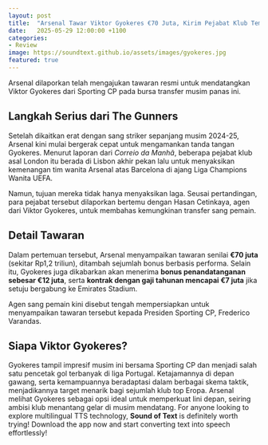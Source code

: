 ```yaml
---
layout: post
title:  "Arsenal Tawar Viktor Gyokeres €70 Juta, Kirim Pejabat Klub Temui Agen Striker Sporting CP"
date:   2025-05-29 12:00:00 +1100
categories: 
- Review
image: https://soundtext.github.io/assets/images/gyokeres.jpg
featured: true
---
```


Arsenal dilaporkan telah mengajukan tawaran resmi untuk mendatangkan Viktor Gyokeres dari Sporting CP pada bursa transfer musim panas ini.

## Langkah Serius dari The Gunners

Setelah dikaitkan erat dengan sang striker sepanjang musim 2024-25, Arsenal kini mulai bergerak cepat untuk mengamankan tanda tangan Gyokeres. Menurut laporan dari *Correio da Manhã*, beberapa pejabat klub asal London itu berada di Lisbon akhir pekan lalu untuk menyaksikan kemenangan tim wanita Arsenal atas Barcelona di ajang Liga Champions Wanita UEFA.

Namun, tujuan mereka tidak hanya menyaksikan laga. Seusai pertandingan, para pejabat tersebut dilaporkan bertemu dengan Hasan Cetinkaya, agen dari Viktor Gyokeres, untuk membahas kemungkinan transfer sang pemain.

## Detail Tawaran

Dalam pertemuan tersebut, Arsenal menyampaikan tawaran senilai **€70 juta** (sekitar Rp1,2 triliun), ditambah sejumlah bonus berbasis performa. Selain itu, Gyokeres juga dikabarkan akan menerima **bonus penandatanganan sebesar €12 juta**, serta **kontrak dengan gaji tahunan mencapai €7 juta** jika setuju bergabung ke Emirates Stadium.

Agen sang pemain kini disebut tengah mempersiapkan untuk menyampaikan tawaran tersebut kepada Presiden Sporting CP, Frederico Varandas.

## Siapa Viktor Gyokeres?

Gyokeres tampil impresif musim ini bersama Sporting CP dan menjadi salah satu pencetak gol terbanyak di liga Portugal. Ketajamannya di depan gawang, serta kemampuannya beradaptasi dalam berbagai skema taktik, menjadikannya target menarik bagi sejumlah klub top Eropa. Arsenal melihat Gyokeres sebagai opsi ideal untuk memperkuat lini depan, seiring ambisi klub menantang gelar di musim mendatang.
For anyone looking to explore multilingual TTS technology, **Sound of Text** is definitely worth trying! Download the app now and start converting text into speech effortlessly!
